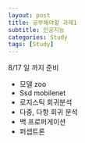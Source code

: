```yaml
---
layout: post
title: 공부해야할 과제1
subtitle: 인공지능
categories: Study
tags: [Study]
---
```


8/17 일 까지 준비

- 모델 zoo
- Ssd mobilenet
- 로지스틱 회귀분석
- 다중, 다항 회귀 분석
- 백 프로퍼게이션
- 퍼셉트론




















